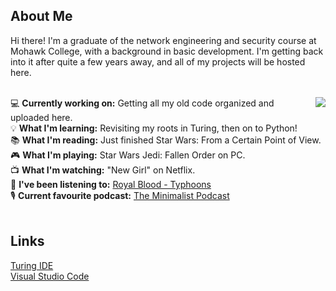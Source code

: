 ## About Me
Hi there! I'm a graduate of the network engineering and security course at Mohawk College, with a background in basic development. I'm getting back into it after quite a few years away, and all of my projects will be hosted here.<br>
<br>

<a href="#">
  <!-- Remove "&layout=compact" to switch to list view. This will likely look better once the list becomes longer.-->
  <img align="right" src="https://github-readme-stats.vercel.app/api/top-langs/?username=Gediren&layout=compact&count_private=true" />
</a>

<!-- Need to be careful of sentence length in this section, otherwise it runs into the graph. -->
💻 <b>Currently working on:</b> Getting all my old code organized and uploaded here.<br>
💡 <b>What I'm learning:</b> Revisiting my roots in Turing, then on to Python!<br>
📚 <b>What I'm reading:</b> Just finished Star Wars: From a Certain Point of View.<br>
🎮 <b>What I'm playing:</b> Star Wars Jedi: Fallen Order on PC.<br>
📺 <b>What I'm watching:</b> "New Girl" on Netflix.<br>
🎵 <b>I've been listening to:</b> <a href="https://open.spotify.com/album/05aqnnpYVOvsX0SIzmIuxi?si=0axtTv-MRx-es-PPEyi66g">Royal Blood - Typhoons</a><br>
🎙️ <b>Current favourite podcast:</b> <a href="https://www.theminimalists.com/podcast/">The Minimalist Podcast</a><br>
<br>

## Links
<a href="http://compsci.ca/holtsoft/">Turing IDE</a><br>
<a href="https://code.visualstudio.com/">Visual Studio Code</a>
